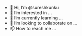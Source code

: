 - 👋 Hi, I’m @sureshkunku
- 👀 I’m interested in ...
- 🌱 I’m currently learning ...
- 💞️ I’m looking to collaborate on ...
- 📫 How to reach me ...

<!---
sureshkunku/sureshkunku is a ✨ special ✨ repository because its `README.md` (this file) appears on your GitHub profile.
You can click the Preview link to take a look at your changes.
--->

